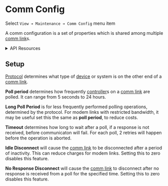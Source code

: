 # Comm Config

Select `View ➔ Maintenance ➔ Comm Config` menu item

A comm configuration is a set of properties which is shared among multiple
[comm link]s.

<details>
<summary>API Resources</summary>

* `iris/api/comm_config`
* `iris/api/comm_config/{name}`

Attribute [permissions]:

| Access       | Minimal     | Full |
|--------------|-------------|------|
| Read Only    | name        |      |
| 💡 Manage    |             | timeout\_ms, idle\_disconnect\_sec, no\_response\_disconnect\_sec |
| 🔧 Configure | description | protocol, poll\_period\_sec, long\_poll\_period\_sec |

</details>

## Setup

[Protocol] determines what type of [device] or system is on the other end of
a [comm link].

**Poll period** determines how frequently [controller]s on a [comm link] are
polled.  It can range from 5 seconds to 24 hours.

**Long Poll Period** is for less frequently performed polling operations,
determined by the protocol.  For modem links with restricted bandwidth, it
may be useful set this the same as **poll period**, to reduce costs.

**Timeout** determines how long to wait after a poll, if a response is not
received, before communicaton will fail.  For each poll, 2 retries will happen
before the operation is aborted.

**Idle Disconnect** will cause the [comm link] to be disconnected after a
period of inactivity.  This can reduce charges for modem links.  Setting this
to zero disables this feature.

**No Response Disconnect** will cause the [comm link] to disconnect after no
response is received from a poll for the specified time.  Setting this to zero
disables this feature.


[comm link]: comm_links.html
[controller]: controllers.html
[device]: controllers.html#devices
[permissions]: permissions.html
[protocol]: protocols.html
